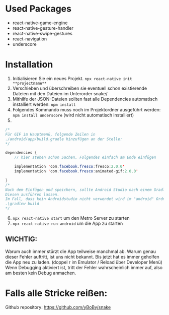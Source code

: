 # Used Packages
- react-native-game-engine
- react-native-gesture-handler
- react-native-swipe-gestures
- react-navigation
- underscore

# Installation
1. Initialisieren Sie ein neues Projekt. ` npx react-native init **projectname** `
2. Verschieben und überschreiben sie eventuell schon existierende Dateien mit den Dateien im Unterorder snake/
3. Mithilfe der JSON-Dateien sollten fast alle Dependencies automatisch installiert werden:
` npm install `
4. Folgendes Kommando muss noch im Projektordner ausgeführt werden:
` npm install underscore ` (wird nicht automatisch installiert)
5. 
```java
/*
Für GIF im Hauptmenü, folgende Zeilen in
./android/app/build.gradle hinzufügen an der Stelle:
*/

dependencies {
    // hier stehen schon Sachen, Folgendes einfach am Ende einfügen

    implementation 'com.facebook.fresco:fresco:2.0.0'
    implementation 'com.facebook.fresco:animated-gif:2.0.0'

}
/*
Nach dem Einfügen und speichern, sollte Android Studio nach einem Gradle-Sync fragen.
Diesen ausführen lassen.
Im Fall, dass kein Androidstudio nicht verwendet wird im "android" Ordner des Projekts
.\gradlew build
*/
```

6. ` npx react-native start ` um den Metro Server zu starten
7. ` npx react-native run-android ` um die App zu starten

## WICHTIG:
Warum auch immer stürzt die App teilweise manchmal ab.
Warum genau dieser Fehler auftritt, ist uns nicht bekannt.
Bis jetzt hat es immer geholfen die App neu zu laden. (doppel r im Emulator / Reload über Developer Menü)
Wenn Debugging aktiviert ist, tritt der Fehler wahrscheinlich immer auf, also am besten kein Debug anmachen.


# Falls alle Stricke reißen:
Github repository:
https://github.com/yBoBy/snake
